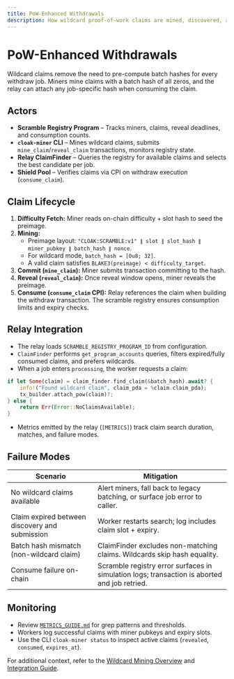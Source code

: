 ```yaml
---
title: PoW-Enhanced Withdrawals
description: How wildcard proof-of-work claims are mined, discovered, and consumed by the relay.
---
```


# PoW-Enhanced Withdrawals

Wildcard claims remove the need to pre-compute batch hashes for every withdraw job. Miners mine claims with a batch hash of all zeros, and the relay can attach any job-specific hash when consuming the claim.

## Actors

- **Scramble Registry Program** – Tracks miners, claims, reveal deadlines, and consumption counts.
- **`cloak-miner` CLI** – Mines wildcard claims, submits `mine_claim`/`reveal_claim` transactions, monitors registry state.
- **Relay ClaimFinder** – Queries the registry for available claims and selects the best candidate per job.
- **Shield Pool** – Verifies claims via CPI on withdraw execution (`consume_claim`).

## Claim Lifecycle

1. **Difficulty Fetch:** Miner reads on-chain difficulty + slot hash to seed the preimage.
2. **Mining:**
   - Preimage layout: `"CLOAK:SCRAMBLE:v1" ∥ slot ∥ slot_hash ∥ miner_pubkey ∥ batch_hash ∥ nonce`.
   - For wildcard mode, `batch_hash = [0u8; 32]`.
   - A valid claim satisfies `BLAKE3(preimage) < difficulty_target`.
3. **Commit (`mine_claim`):** Miner submits transaction committing to the hash.
4. **Reveal (`reveal_claim`):** Once reveal window opens, miner reveals the preimage.
5. **Consume (`consume_claim` CPI):** Relay references the claim when building the withdraw transaction. The scramble registry ensures consumption limits and expiry checks.

## Relay Integration

- The relay loads `SCRAMBLE_REGISTRY_PROGRAM_ID` from configuration.
- `ClaimFinder` performs `get_program_accounts` queries, filters expired/fully consumed claims, and prefers wildcards.
- When a job enters `processing`, the worker requests a claim:

```rust
if let Some(claim) = claim_finder.find_claim(&batch_hash).await? {
    info!("Found wildcard claim", claim_pda = %claim.claim_pda);
    tx_builder.attach_pow(claim)?;
} else {
    return Err(Error::NoClaimsAvailable);
}
```

- Metrics emitted by the relay (`[METRICS]`) track claim search duration, matches, and failure modes.

## Failure Modes

| Scenario | Mitigation |
| --- | --- |
| No wildcard claims available | Alert miners, fall back to legacy batching, or surface job error to caller. |
| Claim expired between discovery and submission | Worker restarts search; log includes claim slot + expiry. |
| Batch hash mismatch (non-wildcard claim) | ClaimFinder excludes non-matching claims. Wildcards skip hash equality. |
| Consume failure on-chain | Scramble registry error surfaces in simulation logs; transaction is aborted and job retried. |

## Monitoring

- Review [`METRICS_GUIDE.md`](../operations/metrics-guide.md) for grep patterns and thresholds.
- Workers log successful claims with miner pubkeys and expiry slots.
- Use the CLI `cloak-miner status` to inspect active claims (`revealed`, `consumed`, `expires_at`).

For additional context, refer to the [Wildcard Mining Overview](../pow/overview.md) and [Integration Guide](../POW_INTEGRATION_GUIDE.md).
